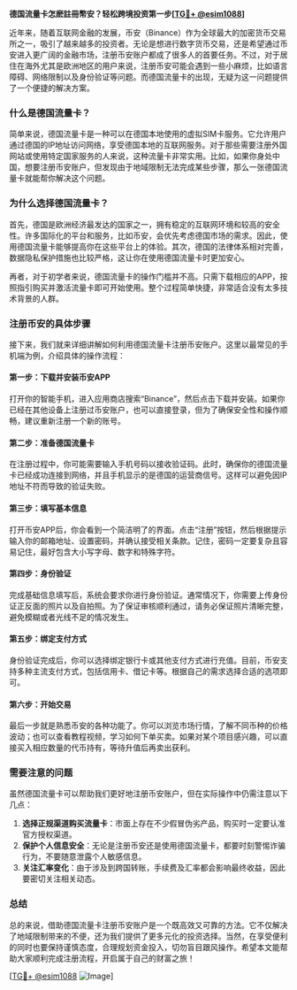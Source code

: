 **德国流量卡怎麽註冊幣安？轻松跨境投资第一步[[TG💪+ @esim1088](https://t.me/s/esim1088)]**

近年来，随着互联网金融的发展，币安（Binance）作为全球最大的加密货币交易所之一，吸引了越来越多的投资者。无论是想进行数字货币交易，还是希望通过币安进入更广阔的金融市场，注册币安账户都成了很多人的首要任务。不过，对于居住在海外尤其是欧洲地区的用户来说，注册币安可能会遇到一些小麻烦，比如语言障碍、网络限制以及身份验证等问题。而德国流量卡的出现，无疑为这一问题提供了一个便捷的解决方案。

### 什么是德国流量卡？

简单来说，德国流量卡是一种可以在德国本地使用的虚拟SIM卡服务。它允许用户通过德国的IP地址访问网络，享受德国本地的互联网服务。对于那些需要注册外国网站或使用特定国家服务的人来说，这种流量卡非常实用。比如，如果你身处中国，想要注册币安账户，但发现由于地域限制无法完成某些步骤，那么一张德国流量卡就能帮你解决这个问题。

### 为什么选择德国流量卡？

首先，德国是欧洲经济最发达的国家之一，拥有稳定的互联网环境和较高的安全性。许多国际化的平台和服务，比如币安，会优先考虑德国市场的需求。因此，使用德国流量卡能够提高你在这些平台上的体验。其次，德国的法律体系相对完善，数据隐私保护措施也比较严格，这让你在使用德国流量卡时更加安心。

再者，对于初学者来说，德国流量卡的操作门槛并不高。只需下载相应的APP，按照指引购买并激活流量卡即可开始使用。整个过程简单快捷，非常适合没有太多技术背景的人群。

### 注册币安的具体步骤

接下来，我们就来详细讲解如何利用德国流量卡注册币安账户。这里以最常见的手机端为例，介绍具体的操作流程：

#### 第一步：下载并安装币安APP

打开你的智能手机，进入应用商店搜索“Binance”，然后点击下载并安装。如果你已经在其他设备上注册过币安账户，也可以直接登录，但为了确保安全性和操作顺畅，建议重新注册一个新的账号。

#### 第二步：准备德国流量卡

在注册过程中，你可能需要输入手机号码以接收验证码。此时，确保你的德国流量卡已经成功连接到网络，并且手机显示的是德国的运营商信号。这样可以避免因IP地址不符而导致的验证失败。

#### 第三步：填写基本信息

打开币安APP后，你会看到一个简洁明了的界面。点击“注册”按钮，然后根据提示输入你的邮箱地址、设置密码，并确认接受相关条款。记住，密码一定要复杂且容易记住，最好包含大小写字母、数字和特殊字符。

#### 第四步：身份验证

完成基础信息填写后，系统会要求你进行身份验证。通常情况下，你需要上传身份证正反面的照片以及自拍照。为了保证审核顺利通过，请务必保证照片清晰完整，避免模糊或者光线不足的情况发生。

#### 第五步：绑定支付方式

身份验证完成后，你可以选择绑定银行卡或其他支付方式进行充值。目前，币安支持多种主流支付方式，包括信用卡、借记卡等。根据自己的需求选择合适的选项即可。

#### 第六步：开始交易

最后一步就是熟悉币安的各种功能了。你可以浏览市场行情，了解不同币种的价格波动；也可以查看教程视频，学习如何下单买卖。如果对某个项目感兴趣，可以直接买入相应数量的代币持有，等待升值后再卖出获利。

### 需要注意的问题

虽然德国流量卡可以帮助我们更好地注册币安账户，但在实际操作中仍需注意以下几点：

1. **选择正规渠道购买流量卡**：市面上存在不少假冒伪劣产品，购买时一定要认准官方授权渠道。
2. **保护个人信息安全**：无论是注册币安还是使用德国流量卡，都要时刻警惕诈骗行为，不要随意泄露个人敏感信息。
3. **关注汇率变化**：由于涉及到跨国转账，手续费及汇率都会影响最终收益，因此要密切关注相关动态。

### 总结

总的来说，借助德国流量卡注册币安账户是一个既高效又可靠的方法。它不仅解决了地域限制带来的不便，还为我们提供了更多元化的投资选择。当然，在享受便利的同时也要保持谨慎态度，合理规划资金投入，切勿盲目跟风操作。希望本文能帮助大家顺利完成注册流程，开启属于自己的财富之旅！

[[TG💪+ @esim1088](https://t.me/s/esim1088) ![Image](https://i.postimg.cc/4NQfJmqS/Snipaste-2025-05-13-00-14-12.png)]